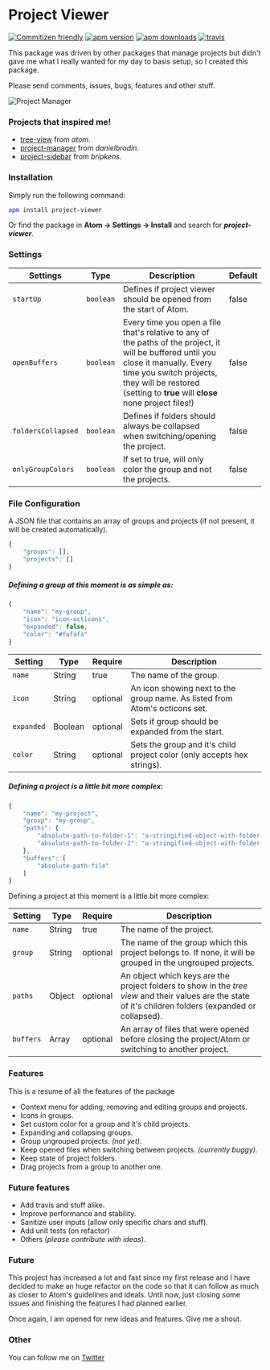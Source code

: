 # Project Viewer

[![Commitizen friendly](https://img.shields.io/badge/commitizen-friendly-brightgreen.svg?style=flat-square)](http://commitizen.github.io/cz-cli/)
[![apm version](https://img.shields.io/apm/v/project-viewer.svg?style=flat-square)](https://atom.io/packages/project-viewer/)
[![apm downloads](https://img.shields.io/apm/dm/project-viewer.svg?style=flat-square)](https://atom.io/packages/project-viewer/)
[![travis](https://travis-ci.org/jccguimaraes/atom-project-viewer.svg?branch=refactor)](https://travis-ci.org/jccguimaraes/atom-project-viewer)

This package was driven by other packages that manage projects but didn't gave me what I really wanted for my day to basis setup, so I created this package.

Please send comments, issues, bugs, features and other stuff.

![Project Manager](https://raw.github.com/jccguimaraes/atom-project-viewer/master/project-viewer.gif)

### Projects that inspired me!

* [tree-view](https://atom.io/packages/tree-view) from *atom*.
* [project-manager](https://atom.io/packages/project-manager) from *danielbrodin*.
* [project-sidebar](https://atom.io/packages/project-sidebar) from *bripkens*.

### Installation

Simply run the following command:
```sh
apm install project-viewer
```
Or find the package in **Atom → Settings → Install** and search for ***project-viewer***.

### Settings

Settings | Type | Description | Default
---------|------|-------------|--------
`startUp` | `boolean` | Defines if project viewer should be opened from the start of Atom. | false
`openBuffers` | `boolean` | Every time you open a file that's relative to any of the paths of the project, it will be buffered until you close it manually. Every time you switch projects, they will be restored (setting to **true** will **close** none project files!) | false
`foldersCollapsed` | `boolean` | Defines if folders should always be collapsed when switching/opening the project. | false
`onlyGroupColors` | `boolean` | If set to true, will only color the group and not the projects. | false

### File Configuration

A JSON file that contains an array of groups and projects (if not present, it will be created automatically).

```js
{
    "groups": [],
    "projects": []
}
```

##### Defining a group at this moment is as simple as:

```js
{
    "name": "my-group",
    "icon": "icon-octicons",
    "expanded": false,
    "color": "#fafafa"
}
```
Setting | Type | Require | Description
--------|------|---------|------------
`name` | String | true | The name of the group.
`icon` | String | optional | An icon showing next to the group name. As listed from Atom's octicons set.
`expanded` | Boolean | optional | Sets if group should be expanded from the start.
`color` | String | optional | Sets the group and it's child project color (only accepts hex strings).

##### Defining a project is a little bit more complex:

```js
{
	"name": "my-project",
    "group": "my-group",
	"paths": {
		"absolute-path-to-folder-1": "a-stringified-object-with-folder-states",
		"absolute-path-to-folder-2": "a-stringified-object-with-folder-states"
	},
	"buffers": [
		"absolute-path-file"
	]
}
```

Defining a project at this moment is a little bit more complex:

Setting | Type | Require | Description
--------|------|---------|------------
`name` | String | true | The name of the project.
`group` | String | optional | The name of the group which this project belongs to. If none, it will be grouped in the ungrouped projects.
`paths` | Object | optional | An object which keys are the project folders to show in the *tree view* and their values are the state of it's children folders (expanded or collapsed).
`buffers` | Array | optional | An array of files that were opened before closing the project/Atom or switching to another project.

### Features

This is a resume of all the features of the package

* Context menu for adding, removing and editing groups and projects.
* Icons in groups.
* Set custom color for a group and it's child projects.
* Expanding and collapsing groups.
* Group ungrouped projects. *(not yet)*.
* Keep opened files when switching between projects. *(currently buggy)*.
* Keep state of project folders.
* Drag projects from a group to another one.

### Future features

* Add travis and stuff alike.
* Improve performance and stability.
* Sanitize user inputs (allow only specific chars and stuff).
* Add unit tests (on refactor)
* Others (*please contribute with ideas*).

### Future

This project has increased a lot and fast since my first release and I have decided to make an huge refactor on the code so that it can follow as much as closer to Atom's guidelines and ideals.
Until now, just closing some issues and finishing the features I had planned earlier.

Once again, I am opened for new ideas and features. Give me a shout.

### Other

You can follow me on [Twitter](https://twitter.com/jccguimaraes)
